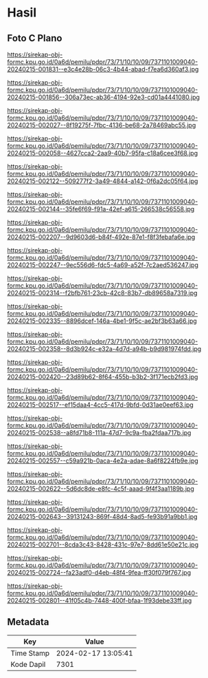 # Hasil

## Foto C Plano

https://sirekap-obj-formc.kpu.go.id/0a6d/pemilu/pdpr/73/71/10/10/09/7371101009040-20240215-001831--e3c4e28b-06c3-4b44-abad-f7ea6d360af3.jpg

https://sirekap-obj-formc.kpu.go.id/0a6d/pemilu/pdpr/73/71/10/10/09/7371101009040-20240215-001856--306a73ec-ab36-4194-92e3-cd01a4441080.jpg

https://sirekap-obj-formc.kpu.go.id/0a6d/pemilu/pdpr/73/71/10/10/09/7371101009040-20240215-002027--8f19275f-7fbc-4136-be68-2a78469abc55.jpg

https://sirekap-obj-formc.kpu.go.id/0a6d/pemilu/pdpr/73/71/10/10/09/7371101009040-20240215-002058--4627cca2-2aa9-40b7-95fa-c18a6cee3f68.jpg

https://sirekap-obj-formc.kpu.go.id/0a6d/pemilu/pdpr/73/71/10/10/09/7371101009040-20240215-002122--509277f2-3a49-4844-a142-0f6a2dc05f64.jpg

https://sirekap-obj-formc.kpu.go.id/0a6d/pemilu/pdpr/73/71/10/10/09/7371101009040-20240215-002144--35fe6f69-f91a-42ef-a615-266538c56558.jpg

https://sirekap-obj-formc.kpu.go.id/0a6d/pemilu/pdpr/73/71/10/10/09/7371101009040-20240215-002207--9d9603d6-b84f-492e-87e1-f8f3febafa6e.jpg

https://sirekap-obj-formc.kpu.go.id/0a6d/pemilu/pdpr/73/71/10/10/09/7371101009040-20240215-002247--9ec556d6-fdc5-4a69-a52f-7c2aed536247.jpg

https://sirekap-obj-formc.kpu.go.id/0a6d/pemilu/pdpr/73/71/10/10/09/7371101009040-20240215-002314--f2bfb761-23cb-42c8-83b7-db89658a7319.jpg

https://sirekap-obj-formc.kpu.go.id/0a6d/pemilu/pdpr/73/71/10/10/09/7371101009040-20240215-002335--8896dcef-146a-4be1-9f5c-ae2bf3b63a66.jpg

https://sirekap-obj-formc.kpu.go.id/0a6d/pemilu/pdpr/73/71/10/10/09/7371101009040-20240215-002358--8d3b924c-e32a-4d7d-a94b-b9d981974fdd.jpg

https://sirekap-obj-formc.kpu.go.id/0a6d/pemilu/pdpr/73/71/10/10/09/7371101009040-20240215-002420--23d89b62-8f64-455b-b3b2-3f171ecb2fd3.jpg

https://sirekap-obj-formc.kpu.go.id/0a6d/pemilu/pdpr/73/71/10/10/09/7371101009040-20240215-002517--ef15daa4-4cc5-417d-9bfd-0d31ae0eef63.jpg

https://sirekap-obj-formc.kpu.go.id/0a6d/pemilu/pdpr/73/71/10/10/09/7371101009040-20240215-002538--a8fd71b8-111a-47d7-9c9a-fba2fdaa717b.jpg

https://sirekap-obj-formc.kpu.go.id/0a6d/pemilu/pdpr/73/71/10/10/09/7371101009040-20240215-002557--c59a921b-0aca-4e2a-adae-8a6f8224fb9e.jpg

https://sirekap-obj-formc.kpu.go.id/0a6d/pemilu/pdpr/73/71/10/10/09/7371101009040-20240215-002622--5d6dc8de-e8fc-4c5f-aaad-9f4f3aa1189b.jpg

https://sirekap-obj-formc.kpu.go.id/0a6d/pemilu/pdpr/73/71/10/10/09/7371101009040-20240215-002643--39131243-869f-48d4-8ad5-fe93b91a9bb1.jpg

https://sirekap-obj-formc.kpu.go.id/0a6d/pemilu/pdpr/73/71/10/10/09/7371101009040-20240215-002701--8cda3c43-8428-431c-97e7-8dd61e50e21c.jpg

https://sirekap-obj-formc.kpu.go.id/0a6d/pemilu/pdpr/73/71/10/10/09/7371101009040-20240215-002724--fa23adf0-d4eb-48f4-9fea-ff30f079f767.jpg

https://sirekap-obj-formc.kpu.go.id/0a6d/pemilu/pdpr/73/71/10/10/09/7371101009040-20240215-002801--41f05c4b-7448-400f-bfaa-1f93debe33ff.jpg


## Metadata

| Key        | Value               |
| ---------- | ------------------- |
| Time Stamp | 2024-02-17 13:05:41 |
| Kode Dapil | 7301                |



